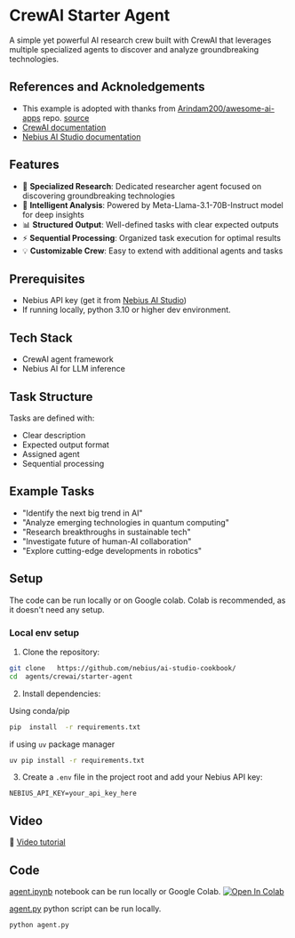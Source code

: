 # CrewAI Starter Agent

A simple yet powerful AI research crew built with CrewAI that leverages multiple specialized agents to discover and analyze groundbreaking technologies. 

## References and Acknoledgements

- This example is adopted with thanks from [Arindam200/awesome-ai-apps](https://github.com/Arindam200/awesome-ai-apps) repo. [source](https://github.com/Arindam200/awesome-ai-apps/tree/main/starter_ai_agents/crewai_starter)
- [CrewAI documentation](https://docs.crewai.com/en/introduction)
- [Nebius AI Studio documentation](https://docs.nebius.com/studio/inference/quickstart)


## Features

- 🔬 **Specialized Research**: Dedicated researcher agent focused on discovering groundbreaking technologies
- 🤖 **Intelligent Analysis**: Powered by Meta-Llama-3.1-70B-Instruct model for deep insights
- 📊 **Structured Output**: Well-defined tasks with clear expected outputs
- ⚡ **Sequential Processing**: Organized task execution for optimal results
- 💡 **Customizable Crew**: Easy to extend with additional agents and tasks

## Prerequisites

- Nebius API key (get it from [Nebius AI Studio](https://studio.nebius.ai/))
- If running locally, python 3.10 or higher dev environment.

## Tech Stack

- CrewAI agent framework
- Nebius AI for LLM inference

## Task Structure

Tasks are defined with:

- Clear description
- Expected output format
- Assigned agent
- Sequential processing

## Example Tasks

- "Identify the next big trend in AI"
- "Analyze emerging technologies in quantum computing"
- "Research breakthroughs in sustainable tech"
- "Investigate future of human-AI collaboration"
- "Explore cutting-edge developments in robotics"

## Setup

The code can be run locally or on Google colab.  Colab is recommended, as it doesn't need any setup.

### Local env setup

1. Clone the repository:

```bash
git clone   https://github.com/nebius/ai-studio-cookbook/
cd  agents/crewai/starter-agent
```
2. Install dependencies:

Using conda/pip

```bash
pip  install  -r requirements.txt
```

if using `uv` package manager
```bash
uv pip install -r requirements.txt
```

3. Create a `.env` file in the project root and add your Nebius API key:

```
NEBIUS_API_KEY=your_api_key_here
```

## Video

🎥 [Video tutorial](https://www.youtube.com/watch?v=jth10qwoMq0)

## Code

[agent.ipynb](agent.ipynb) notebook can be run locally or Google Colab.
[![Open In Colab](https://colab.research.google.com/assets/colab-badge.svg)](https://colab.research.google.com/github/nebius/ai-studio-cookbook/blob/main/agents/crewai/starter-agent/agent.ipynb)

[agent.py](agent.py) python script can be run locally.

```bash
python agent.py
```




